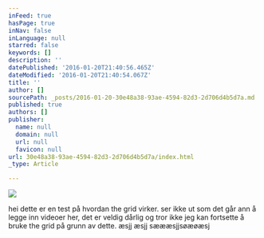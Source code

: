 ```yaml
---
inFeed: true
hasPage: true
inNav: false
inLanguage: null
starred: false
keywords: []
description: ''
datePublished: '2016-01-20T21:40:56.465Z'
dateModified: '2016-01-20T21:40:54.067Z'
title: ''
author: []
sourcePath: _posts/2016-01-20-30e48a38-93ae-4594-82d3-2d706d4b5d7a.md
published: true
authors: []
publisher:
  name: null
  domain: null
  url: null
  favicon: null
url: 30e48a38-93ae-4594-82d3-2d706d4b5d7a/index.html
_type: Article

---
```

![](https://s3-us-west-2.amazonaws.com/the-grid-img/p/4a761da2201d80f54f4f5aaff7d49bc8735e265a.jpg)

hei dette er en test på hvordan the grid virker. ser ikke ut som det går ann å legge inn videoer her, det er veldig dårlig og tror ikke jeg kan fortsette å bruke the grid på grunn av dette. æsjj æsjj sæææsjjsøæøæsj